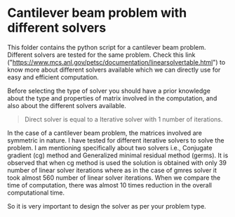 # Cantilever beam problem with different solvers

This folder contains the python script for a cantilever beam problem. Different solvers    are tested for the same problem. Check this link ("https://www.mcs.anl.gov/petsc/documentation/linearsolvertable.html") to know more about different solvers available which we can directly use for easy and efficient computation.  

Before selecting the type of solver you should have a prior knowledge about the type and properties of matrix involved in the computation, and also about the different solvers available. 

> Direct solver is equal to a Iterative solver with 1 number of iterations.

In the case of a cantilever beam problem, the matrices involved are symmetric in nature. I have tested for different iterative solvers to solve the problem. I am mentioning specifically about two solvers i.e., Conjugate gradient (cg) method and Generalized minimal residual method (germs). It is observed that when cg method is used the solution is obtained with only 39 number of linear solver iterations where as in the case of gmres solver it took almost 560 number of linear solver iterations. When we compare the time of computation, there was almost 10 times reduction in the overall computational time. 

 So it is very important to design the solver as per your problem type. 

